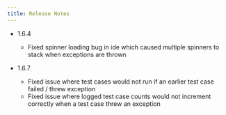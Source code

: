 ```yaml
---
title: Release Notes
---
```


 - 1.6.4
	- Fixed spinner loading bug in ide which caused multiple spinners to stack when exceptions are thrown

 - 1.6.7
	- Fixed issue where test cases would not run if an earlier test case failed / threw exception
	- Fixed issue where logged test case counts would not increment correctly when a test case threw an exception